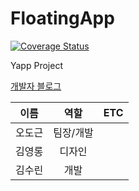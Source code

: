 # FloatingApp
[![Coverage Status](https://coveralls.io/repos/ohdoking/FloatingApp/badge.svg)](https://coveralls.io/r/ohdoking/FloatingApp)


Yapp Project



[개발자 블로그](http://blog.naver.com/ohdoking)

| 이름        | 역할      |  ETC  |
| ----------- |:---------:| -----:|
| 오도근      | 팀장/개발 |       |
| 김영롱      | 디자인    |       |
| 김수린      | 개발      |       |



